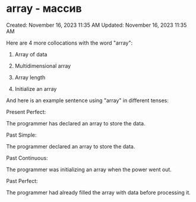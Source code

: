 # array - массив

Created: November 16, 2023 11:35 AM
Updated: November 16, 2023 11:35 AM

Here are 4 more collocations with the word "array":

1. Array of data

2. Multidimensional array

3. Array length

4. Initialize an array

And here is an example sentence using "array" in different tenses:

Present Perfect:

The programmer has declared an array to store the data.

Past Simple:

The programmer declared an array to store the data.

Past Continuous:

The programmer was initializing an array when the power went out.

Past Perfect:

The programmer had already filled the array with data before processing it.